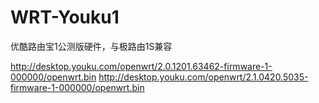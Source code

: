 # WRT-Youku1
优酷路由宝1公测版硬件，与极路由1S兼容

http://desktop.youku.com/openwrt/2.0.1201.63462-firmware-1-000000/openwrt.bin
http://desktop.youku.com/openwrt/2.1.0420.5035-firmware-1-000000/openwrt.bin
